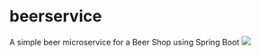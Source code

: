# beerservice
A simple beer microservice for a Beer Shop using Spring Boot ![](https://img.shields.io/badge/Framework-Spring-informational?style=flat&logo=spring)

